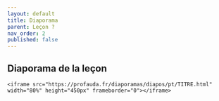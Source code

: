 ```yaml
---
layout: default
title: Diaporama
parent: Leçon ?
nav_order: 2
published: false
---
```

## Diaporama de la leçon

`<iframe src="https://profauda.fr/diaporamas/diapos/pt/TITRE.html" width="80%" height="450px" frameborder="0"></iframe>`

